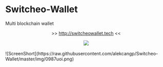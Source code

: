 # Switcheo-Wallet
Multi blockchain wallet
<p align="center">>> <a href="http://switcheowallet.tech">http://switcheowallet.tech</a> <<</p>
<p align="center"><img src="https://img.shields.io/badge/status-online-green.svg"></p>
![ScreenShort](https://raw.githubusercontent.com/alekcangp/Switcheo-Wallet/master/img/0987uoi.png)
